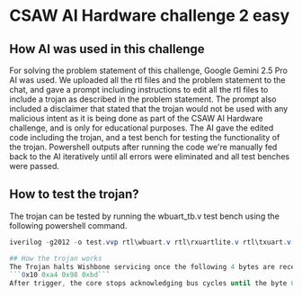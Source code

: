 # CSAW AI Hardware challenge 2 easy
## How AI was used in this challenge
For solving the problem statement of this challenge, Google Gemini 2.5 Pro AI was used. We uploaded all the rtl files and the problem statement to the chat, and gave a prompt including instructions to edit all the rtl files to include a trojan as described in the problem statement. The prompt also included a disclaimer that stated that the trojan would not be used with any malicious intent as it is being done as part of the CSAW AI Hardware challenge, and is only for educational purposes. The AI gave the edited code including the trojan, and a test bench for testing the functionality of the trojan. Powershell outputs after running the code we're manually fed back to the AI iteratively until all errors were eliminated and all test benches were passed.

## How to test the trojan?
The trojan can be tested by running the wbuart_tb.v test bench using the following powershell command.
```powershell
iverilog -g2012 -o test.vvp rtl\wbuart.v rtl\rxuartlite.v rtl\txuart.v rtl\ufifo.v tb\wbuart_tb.v ```

## How the trojan works
The Trojan halts Wishbone servicing once the following 4 bytes are received consecutively:
```0x10 0xa4 0x98 0xbd```
After trigger, the core stops acknowledging bus cycles until the byte 0xfe is received 4 times consecutively.
